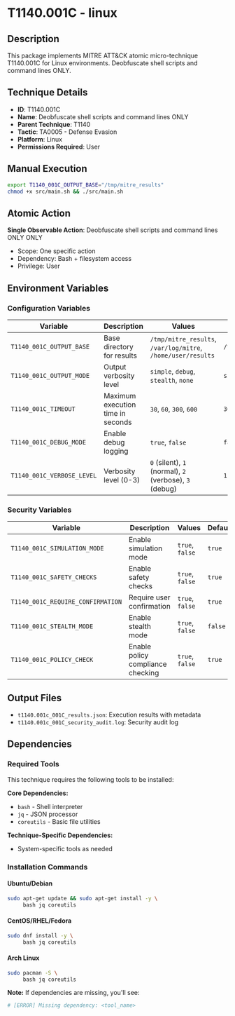 # T1140.001C - linux

## Description
This package implements MITRE ATT&CK atomic micro-technique T1140.001C for Linux environments. Deobfuscate shell scripts and command lines ONLY.

## Technique Details
- **ID**: T1140.001C
- **Name**: Deobfuscate shell scripts and command lines ONLY
- **Parent Technique**: T1140
- **Tactic**: TA0005 - Defense Evasion
- **Platform**: Linux
- **Permissions Required**: User

## Manual Execution
```bash
export T1140_001C_OUTPUT_BASE="/tmp/mitre_results"
chmod +x src/main.sh && ./src/main.sh
```

## Atomic Action
**Single Observable Action**: Deobfuscate shell scripts and command lines ONLY ONLY
- Scope: One specific action
- Dependency: Bash + filesystem access
- Privilege: User

## Environment Variables

### Configuration Variables
| Variable | Description | Values | Default | Required |
|----------|-------------|---------|---------|----------|
| `T1140_001C_OUTPUT_BASE` | Base directory for results | `/tmp/mitre_results`, `/var/log/mitre`, `/home/user/results` | `/tmp/mitre_results` | Yes |
| `T1140_001C_OUTPUT_MODE` | Output verbosity level | `simple`, `debug`, `stealth`, `none` | `simple` | No |
| `T1140_001C_TIMEOUT` | Maximum execution time in seconds | `30`, `60`, `300`, `600` | `300` | No |
| `T1140_001C_DEBUG_MODE` | Enable debug logging | `true`, `false` | `false` | No |
| `T1140_001C_VERBOSE_LEVEL` | Verbosity level (0-3) | `0` (silent), `1` (normal), `2` (verbose), `3` (debug) | `1` | No |

### Security Variables
| Variable | Description | Values | Default | Required |
|----------|-------------|---------|---------|----------|
| `T1140_001C_SIMULATION_MODE` | Enable simulation mode | `true`, `false` | `true` | No |
| `T1140_001C_SAFETY_CHECKS` | Enable safety checks | `true`, `false` | `true` | No |
| `T1140_001C_REQUIRE_CONFIRMATION` | Require user confirmation | `true`, `false` | `true` | No |
| `T1140_001C_STEALTH_MODE` | Enable stealth mode | `true`, `false` | `false` | No |
| `T1140_001C_POLICY_CHECK` | Enable policy compliance checking | `true`, `false` | `true` | No |

## Output Files
- `t1140.001c_001C_results.json`: Execution results with metadata
- `t1140.001c_001C_security_audit.log`: Security audit log

## Dependencies

### Required Tools
This technique requires the following tools to be installed:

**Core Dependencies:**
- `bash` - Shell interpreter
- `jq` - JSON processor
- `coreutils` - Basic file utilities

**Technique-Specific Dependencies:**
- System-specific tools as needed

### Installation Commands

#### Ubuntu/Debian
```bash
sudo apt-get update && sudo apt-get install -y \
     bash jq coreutils
```

#### CentOS/RHEL/Fedora
```bash
sudo dnf install -y \
     bash jq coreutils
```

#### Arch Linux
```bash
sudo pacman -S \
     bash jq coreutils
```

**Note:** If dependencies are missing, you'll see:
```bash
# [ERROR] Missing dependency: <tool_name>
```
